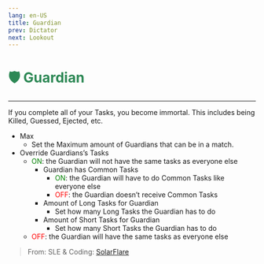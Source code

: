 ```yaml
---
lang: en-US
title: Guardian
prev: Dictator
next: Lookout
---
```


# <font color="#2d8855">🛡️ <b>Guardian</b></font> <Badge text="Power" type="tip" vertical="middle"/>
---

If you complete all of your Tasks, you become immortal. This includes being Killed, Guessed, Ejected, etc.
* Max
  * Set the Maximum amount of Guardians that can be in a match.
* Override Guardians’s Tasks
  * <font color=green>ON</font>: the Guardian will not have the same tasks as everyone else
    * Guardian has Common Tasks
      * <font color=green>ON</font>: the Guardian will have to do Common Tasks like everyone else
      * <font color=red>OFF</font>: the Guardian doesn’t receive Common Tasks
    * Amount of Long Tasks for Guardian
      * Set how many Long Tasks the Guardian has to do
    * Amount of Short Tasks for Guardian
      * Set how many Short Tasks the Guardian has to do
  * <font color=red>OFF</font>: the Guardian will have the same tasks as everyone else

> From: SLE & Coding: [SolarFlare](#)